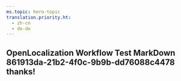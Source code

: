 ```yaml
---
ms.topic: hero-topic
translation.priority.ht: 
  - zh-cn
  - de-de
---
```

## OpenLocalization Workflow Test MarkDown 861913da-21b2-4f0c-9b9b-dd76088c4478 thanks!
